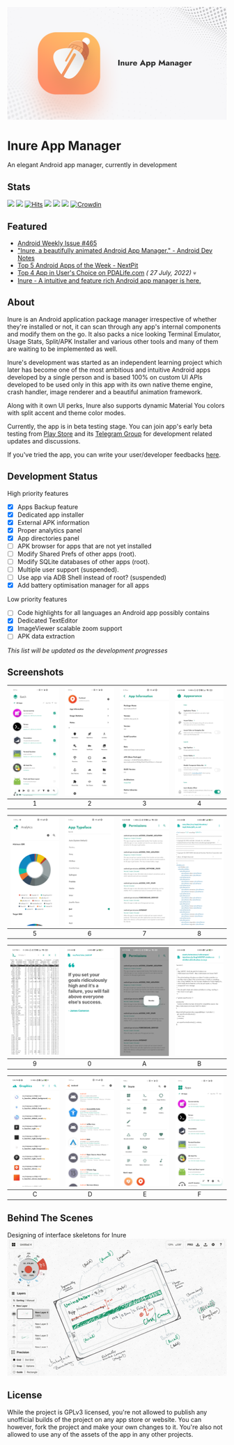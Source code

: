 ![Banner](assets/winter_banner.png)

# Inure App Manager

An elegant Android app manager, currently in development

## Stats

![](https://img.shields.io/tokei/lines/github/Hamza417/Inure?color=orange&label=Total%20Lines&logo=kotlin&logoColor=white)
![](https://img.shields.io/github/downloads/Hamza417/inure/total?color=orange&label=Total%20Downloads&logo=github&logoColor=white)
[![Hits](https://hits.seeyoufarm.com/api/count/incr/badge.svg?url=https%3A%2F%2Fgithub.com%2FHamza417%2FInure&count_bg=%239A3DC8&title_bg=%23555555&icon=tencentweibo.svg&icon_color=%23E7E7E7&title=Total+Visits&edge_flat=false)](https://hits.seeyoufarm.com)
![](https://img.shields.io/github/repo-size/Hamza417/Inure?color=teal&label=Size)
![](https://img.shields.io/github/languages/count/Hamza417/Inure?color=white&label=Languages)
![](https://img.shields.io/github/license/Hamza417/Inure?color=red&label=License)
[![Crowdin](https://badges.crowdin.net/inure/localized.svg)](https://crowdin.com/project/inure)

## Featured

- [Android Weekly Issue #465](https://androidweekly.net/issues/issue-465)
- ["Inure, a beautifully animated Android App Manager." - Android Dev Notes](https://twitter.com/androiddevnotes/status/1389111968670179340)
- [Top 5 Android Apps of the Week - NextPit](https://www.nextpit.com/apps-of-the-week-51-2021)
- [Top 4 App in User's Choice on PDALife.com](https://pdalife.com/android/sistemnye/sort-by/popular/) _(
  27 July, 2022)_ 💀
- [Inure - A intuitive and feature rich Android app manager is here.](https://www.techtracker.in/2022/11/inure-intuitive-and-feature-rich.html)

## About

Inure is an Android application package manager irrespective of whether they're installed or not, it
can scan through any app's internal components and modify them on the go. It also packs a nice
looking Terminal Emulator, Usage Stats, Split/APK Installer and various other tools and many of them
are waiting to be implemented as well.

Inure's development was started as an independent learning project which later has become one of the
most ambitious and intuitive Android apps developed by a single person and is based 100% on custom
UI APIs developed to be used only in this app with its own native theme engine, crash handler, image
renderer and a beautiful animation framework.

Along with it own UI perks, Inure also supports dynamic Material You colors with split accent and
theme color modes.

Currently, the app is in beta testing stage. You can join app's early beta testing
from [Play Store](https://play.google.com/store/apps/details?id=app.simple.inure) and
its [Telegram Group](https://t.me/inure_app_manager) for development related updates
and discussions.

If you've tried the app, you can write your user/developer feedbacks [here](https://github.com/Hamza417/Inure/discussions/48).

## Development Status

High priority features

- [x] Apps Backup feature
- [x] Dedicated app installer
- [x] External APK information
- [x] Proper analytics panel
- [x] App directories panel
- [ ] APK browser for apps that are not yet installed
- [ ] Modify Shared Prefs of other apps (root).
- [ ] Modify SQLite databases of other apps (root).
- [ ] Multiple user support (suspended).
- [ ] Use app via ADB Shell instead of root? (suspended)
- [x] Add battery optimisation manager for all apps

Low priority features

- [ ] Code highlights for all languages an Android app possibly contains
- [x] Dedicated TextEditor
- [x] ImageViewer scalable zoom support
- [ ] APK data extraction

*This list will be updated as the development progresses*

## Screenshots

| ![01](fastlane/metadata/android/en-US/images/phoneScreenshots/01.png) | ![02](fastlane/metadata/android/en-US/images/phoneScreenshots/03.png) | ![03](fastlane/metadata/android/en-US/images/phoneScreenshots/04.png) | ![04](fastlane/metadata/android/en-US/images/phoneScreenshots/06.jpg) |
|:---------------------------------------------------------------------:|:---------------------------------------------------------------------:|:---------------------------------------------------------------------:|:---------------------------------------------------------------------:|
|                                   1                                   |                                   2                                   |                                   3                                   |                                   4                                   |

| ![15](fastlane/metadata/android/en-US/images/phoneScreenshots/15.png) | ![01](fastlane/metadata/android/en-US/images/phoneScreenshots/07.png) | ![01](fastlane/metadata/android/en-US/images/phoneScreenshots/05.jpg) | ![01](fastlane/metadata/android/en-US/images/phoneScreenshots/08.jpg) |
|:---------------------------------------------------------------------:|:---------------------------------------------------------------------:|:---------------------------------------------------------------------:|:---------------------------------------------------------------------:|
|                                   5                                   |                                   6                                   |                                   7                                   |                                   8                                   |

| ![01](fastlane/metadata/android/en-US/images/phoneScreenshots/02.jpg) | ![01](fastlane/metadata/android/en-US/images/phoneScreenshots/09.jpg) | ![01](fastlane/metadata/android/en-US/images/phoneScreenshots/10.jpg) | ![01](fastlane/metadata/android/en-US/images/phoneScreenshots/11.jpg) |
|:---------------------------------------------------------------------:|:---------------------------------------------------------------------:|:---------------------------------------------------------------------:|:---------------------------------------------------------------------:|
|                                   9                                   |                                   0                                   |                                   A                                   |                                   B                                   |

| ![01](fastlane/metadata/android/en-US/images/phoneScreenshots/12.jpg) | ![01](fastlane/metadata/android/en-US/images/phoneScreenshots/13.png) | ![01](fastlane/metadata/android/en-US/images/phoneScreenshots/00.png) | ![01](fastlane/metadata/android/en-US/images/phoneScreenshots/14.png) |
|:---------------------------------------------------------------------:|:---------------------------------------------------------------------:|:---------------------------------------------------------------------:|:---------------------------------------------------------------------:|
|                                   C                                   |                                   D                                   |                                   E                                   |                                   F                                   |

## Behind The Scenes

Designing of interface skeletons for Inure
![01](./assets/01.jpg)

## License

While the project is GPLv3 licensed, you're not allowed to publish any unofficial builds of the
project on any app store or website. You can however, fork the project and make your own changes to
it. You're also not allowed to use any of the assets of the app in any other projects.
